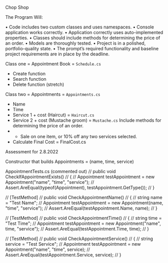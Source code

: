 Chop Shop

The Program Will:

• Code includes two custom classes and uses namespaces.
• Console application works correctly.
• Application correctly uses auto-implemented properties.
• Classes should include methods for determining the price of an order.
• Models are thoroughly tested.
• Project is in a polished, portfolio-quality state.
• The prompt’s required functionality and baseline project requirements are in place by the deadline.

Class one = Appointment Book = ```Schedule.cs```
 - Create function
 - Search function
 - Delete function (stretch)

Class two = Appointments = ```Appointments.cs```
 - Name
 - Time
 - Service 1 + cost (Haircut) = ```Haircut.cs```
 - Service 2 + cost (Mustache groom) = ```Mustache.cs```
 Include methods for determining the price of an order.
 - - Sale on one item, or 10% off any two services selected.
 - Calculate Final Cost = FinalCost.cs 

 Assessment for 2.8.2022

 Constructor that builds Appointments = (name, time, service)


 AppointmentTests.cs (commented out)
//     public void CheckIfAppointmentExists() 
//     {
//       Appointment testAppointment = new Appointment("name", "time", "service");
//       Assert.AreEqual(typeof(Appointment), testAppointment.GetType());
//     }

//     [TestMethod]
//     public void CheckAppointmentName() 
//     {
//       string name = "Test Name";
//       Appointment testAppointment = new Appointment(name, "time", "service");
//       Assert.AreEqual(testAppointment.Name, name);
//     }

//     [TestMethod]
//     public void CheckAppointmentTime() 
//     {
//       string time = "Test Time";
//       Appointment testAppointment = new Appointment("name", time, "service");
//       Assert.AreEqual(testAppointment.Time, time);
//     }

//     [TestMethod]
//     public void CheckAppointmentService() 
//     {
//       string service = "Test Service";
//       Appointment testAppointment = new Appointment("name", "time", service);
//       Assert.AreEqual(testAppointment.Service, service);
//     }

 